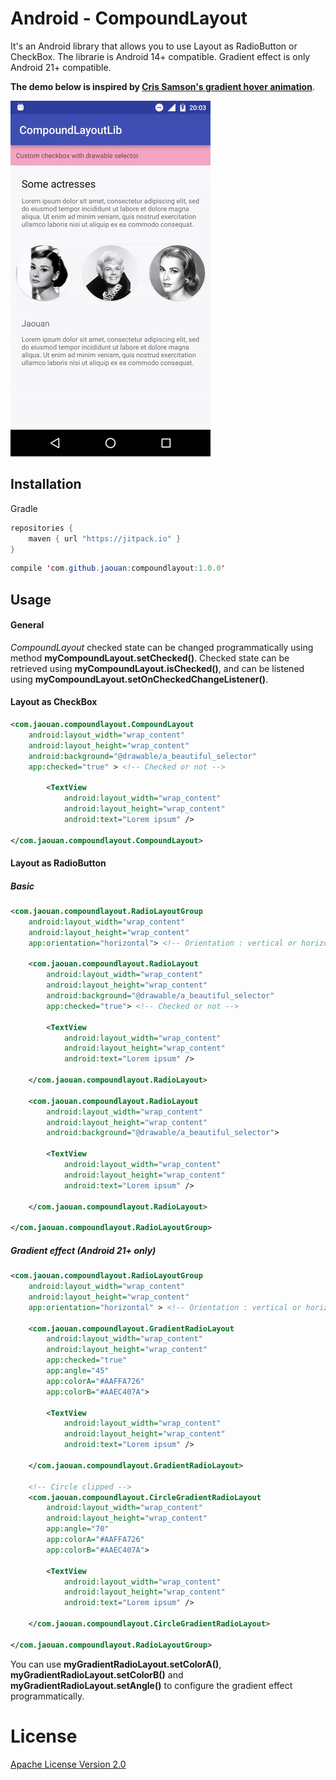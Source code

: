 Android - CompoundLayout
========

It's an Android library that allows you to use Layout as RadioButton or CheckBox.
The librarie is Android 14+ compatible. Gradient effect is only Android 21+ compatible.


**The demo below is inspired by [Cris Samson's gradient hover animation](https://dribbble.com/shots/2892770-Gradient-hover-animation)**.

![demo](art/demo.gif)


Installation
--------
Gradle

```java
repositories {
  	maven { url "https://jitpack.io" }
}
```

```java
compile 'com.github.jaouan:compoundlayout:1.0.0'
```


Usage
--------

#### General
*CompoundLayout* checked state can be changed programmatically using method **myCompoundLayout.setChecked()**.
Checked state can be retrieved using **myCompoundLayout.isChecked()**, and can be listened using **myCompoundLayout.setOnCheckedChangeListener()**.

#### Layout as CheckBox

```xml
<com.jaouan.compoundlayout.CompoundLayout
    android:layout_width="wrap_content"
    android:layout_height="wrap_content"
    android:background="@drawable/a_beautiful_selector"
    app:checked="true" > <!-- Checked or not -->

        <TextView
            android:layout_width="wrap_content"
            android:layout_height="wrap_content"
            android:text="Lorem ipsum" />

</com.jaouan.compoundlayout.CompoundLayout>
```

#### Layout as RadioButton
##### Basic
```xml
<com.jaouan.compoundlayout.RadioLayoutGroup
    android:layout_width="wrap_content"
    android:layout_height="wrap_content"
    app:orientation="horizontal"> <!-- Orientation : vertical or horizontal -->

    <com.jaouan.compoundlayout.RadioLayout
        android:layout_width="wrap_content"
        android:layout_height="wrap_content"
        android:background="@drawable/a_beautiful_selector"
        app:checked="true"> <!-- Checked or not -->

        <TextView
            android:layout_width="wrap_content"
            android:layout_height="wrap_content"
            android:text="Lorem ipsum" />

    </com.jaouan.compoundlayout.RadioLayout>

    <com.jaouan.compoundlayout.RadioLayout
        android:layout_width="wrap_content"
        android:layout_height="wrap_content"
        android:background="@drawable/a_beautiful_selector">

        <TextView
            android:layout_width="wrap_content"
            android:layout_height="wrap_content"
            android:text="Lorem ipsum" />

    </com.jaouan.compoundlayout.RadioLayout>

</com.jaouan.compoundlayout.RadioLayoutGroup>
```

##### Gradient effect (Android 21+ only)
```xml
<com.jaouan.compoundlayout.RadioLayoutGroup
    android:layout_width="wrap_content"
    android:layout_height="wrap_content"
    app:orientation="horizontal" > <!-- Orientation : vertical or horizontal -->

    <com.jaouan.compoundlayout.GradientRadioLayout
        android:layout_width="wrap_content"
        android:layout_height="wrap_content"
        app:checked="true"
        app:angle="45"
        app:colorA="#AAFFA726"
        app:colorB="#AAEC407A">

        <TextView
            android:layout_width="wrap_content"
            android:layout_height="wrap_content"
            android:text="Lorem ipsum" />

    </com.jaouan.compoundlayout.GradientRadioLayout>

    <!-- Circle clipped -->
    <com.jaouan.compoundlayout.CircleGradientRadioLayout
        android:layout_width="wrap_content"
        android:layout_height="wrap_content"
        app:angle="70"
        app:colorA="#AAFFA726"
        app:colorB="#AAEC407A">

        <TextView
            android:layout_width="wrap_content"
            android:layout_height="wrap_content"
            android:text="Lorem ipsum" />

    </com.jaouan.compoundlayout.CircleGradientRadioLayout>

</com.jaouan.compoundlayout.RadioLayoutGroup>
```

You can use **myGradientRadioLayout.setColorA()**, **myGradientRadioLayout.setColorB()** and **myGradientRadioLayout.setAngle()** to configure the gradient effect programmatically.


License
========

[Apache License Version 2.0](LICENSE)
